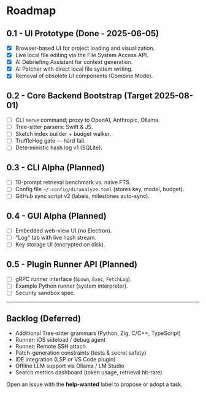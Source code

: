 # Roadmap

## 0.1 - UI Prototype (Done - 2025-06-05)
- [x] Browser-based UI for project loading and visualization.
- [x] Live local file editing via the File System Access API.
- [x] AI Debriefing Assistant for context generation.
- [x] AI Patcher with direct local file system writing.
- [x] Removal of obsolete UI components (Combine Mode).

## 0.2 - Core Backend Bootstrap (Target 2025-08-01)
- [ ] CLI `serve` command; proxy to OpenAI, Anthropic, Ollama.
- [ ] Tree-sitter parsers: Swift & JS.
- [ ] Sketch index builder + budget walker.
- [ ] TruffleHog gate — hard fail.
- [ ] Deterministic hash log v1 (SQLite).

## 0.3 - CLI Alpha (Planned)
- [ ] 10-prompt retrieval benchmark vs. naive FTS.
- [ ] Config file `~/.config/diranalyze.toml` (stores key, model, budget).
- [ ] GitHub sync script v2 (labels, milestones auto-sync).

## 0.4 - GUI Alpha (Planned)
- [ ] Embedded web-view UI (no Electron).
- [ ] "Log" tab with live hash stream.
- [ ] Key storage UI (encrypted on disk).

## 0.5 - Plugin Runner API (Planned)
- [ ] gRPC runner interface (`Spawn`, `Exec`, `FetchLog`).
- [ ] Example Python runner (system interpreter).
- [ ] Security sandbox spec.

---

## Backlog (Deferred)
- Additional Tree-sitter grammars (Python, Zig, C/C++, TypeScript)
- Runner: iOS sideload / debug agent
- Runner: Remote SSH attach
- Patch-generation constraints (tests & secret safety)
- IDE integration (LSP or VS Code plugin)
- Offline LLM support via Ollama / LM Studio
- Search metrics dashboard (token usage, retrieval hit-rate)

Open an issue with the **help-wanted** label to propose or adopt a task.